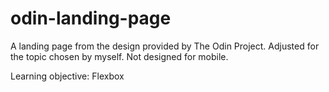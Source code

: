 # odin-landing-page
A landing page from the design provided by The Odin Project. Adjusted for the topic chosen by myself. Not designed for mobile.

Learning objective: Flexbox
